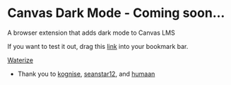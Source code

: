 # Canvas Dark Mode - Coming soon...

A browser extension that adds dark mode to Canvas LMS

If you want to test it out, drag this <a href="javascript:void%20function(){const%20a=a=%3Edocument.querySelectorAll(a),b=(a,b)=%3EObject.assign(document.createElement(a),b);a(%22link[rel=\%22stylesheet\%22],style%22).forEach(a=%3Ea.remove()),a(%22*%22).forEach(a=%3Ea.style=%22%22),document.head.append(b(%22link%22,{rel:%22stylesheet%22,href:%22//cdn.jsdelivr.net/gh/natanielf/canvas-dark-mode/bookmarklet/canvas-dark-mode.css%22}))}();">link</a> into your bookmark bar.

<a href="javascript:void%20function(){const%20a=a=%3Edocument.querySelectorAll(a),b=(a,b)=%3EObject.assign(document.createElement(a),b);a(%22link[rel=\%22stylesheet\%22],style%22).forEach(a=%3Ea.remove()),a(%22*%22).forEach(a=%3Ea.style=%22%22),document.head.append(b(%22link%22,{rel:%22stylesheet%22,href:%22//cdn.jsdelivr.net/npm/water.css%402/out/water.css%22}),!a(%22meta[name=\%22viewport\%22]%22).length%26%26b(%22meta%22,{name:%22viewport%22,content:%22width=device-width,initial-scale=1.0%22}))}();">Waterize</a>

- Thank you to [kognise](https://github.com/kognise/water.css), [seanstar12](https://github.com/seanstar12/zoom-close), and [humaan](https://github.com/humaan/Cappy)
